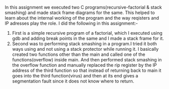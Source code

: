 In this assignment we executed two C programs(recursive-factorial & stack smashing) and made stack frame diagrams for the same.
This helped to learn about the internal working of the program and the way reqisters and IP adresses play the role. I did the 
following in this assignment:-
1. First is a simple recursive program of a factorial, which I executed using gdb and adding break points in the same and
I made a stack frame for it.
2. Second was to performing stack smashing in a program.I tried it both ways using and not using a stack protector while running
it. I basically created two functions other than the main and called one of the functions(overflow) inside main. And then performed
stack smashing in the overflow function and manually replaced the rip register by the IP address of the third function so that
instead of returning back to main it goes into the third function(virus) and then at its end gives a segmentation fault since 
it does not know where to return.
